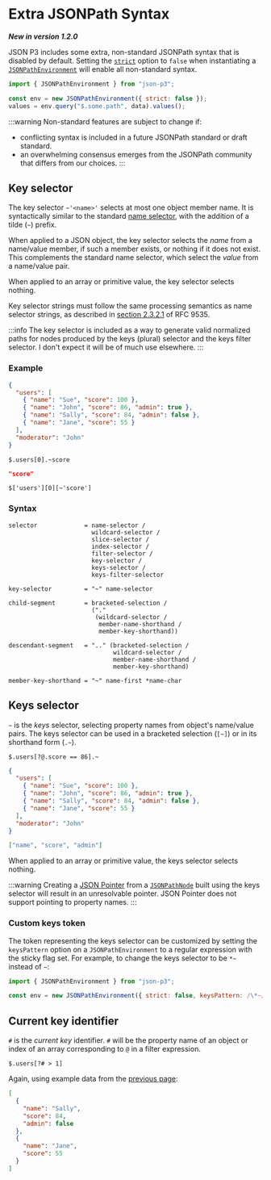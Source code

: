 # Extra JSONPath Syntax

**_New in version 1.2.0_**

JSON P3 includes some extra, non-standard JSONPath syntax that is disabled by default. Setting the [`strict`](../api/namespaces/jsonpath.md#jsonpathenvironmentoptions) option to `false` when instantiating a [`JSONPathEnvironment`](../api/classes/jsonpath.JSONPathEnvironment.md) will enable all non-standard syntax.

```javascript
import { JSONPathEnvironment } from "json-p3";

const env = new JSONPathEnvironment({ strict: false });
values = env.query("$.some.path", data).values();
```

:::warning
Non-standard features are subject to change if:

- conflicting syntax is included in a future JSONPath standard or draft standard.
- an overwhelming consensus emerges from the JSONPath community that differs from our choices.
  :::

## Key selector

The key selector `~'<name>'` selects at most one object member name. It is syntactically similar to the standard [name selector](https://datatracker.ietf.org/doc/html/rfc9535#name-name-selector), with the addition of a tilde (`~`) prefix.

When applied to a JSON object, the key selector selects the _name_ from a name/value member, if such a member exists, or nothing if it does not exist. This complements the standard name selector, which select the _value_ from a name/value pair.

When applied to an array or primitive value, the key selector selects nothing.

Key selector strings must follow the same processing semantics as name selector strings, as described in [section 2.3.2.1](https://datatracker.ietf.org/doc/html/rfc9535#section-2.3.1.2) of RFC 9535.

:::info
The key selector is included as a way to generate valid normalized paths for nodes produced by the keys (plural) selector and the keys filter selector. I don't expect it will be of much use elsewhere.
:::

### Example

```json title="Example JSON document"
{
  "users": [
    { "name": "Sue", "score": 100 },
    { "name": "John", "score": 86, "admin": true },
    { "name": "Sally", "score": 84, "admin": false },
    { "name": "Jane", "score": 55 }
  ],
  "moderator": "John"
}
```

```text title="Query"
$.users[0].~score
```

```json title="Result"
"score"
```

```text title="Path"
$['users'][0][~'score']
```

### Syntax

```
selector             = name-selector /
                       wildcard-selector /
                       slice-selector /
                       index-selector /
                       filter-selector /
                       key-selector /
                       keys-selector /
                       keys-filter-selector

key-selector         = "~" name-selector

child-segment        = bracketed-selection /
                       ("."
                        (wildcard-selector /
                         member-name-shorthand /
                         member-key-shorthand))

descendant-segment   = ".." (bracketed-selection /
                             wildcard-selector /
                             member-name-shorthand /
                             member-key-shorthand)

member-key-shorthand = "~" name-first *name-char
```

## Keys selector

`~` is the _keys_ selector, selecting property names from object's name/value pairs. The keys selector can be used in a bracketed selection (`[~]`) or in its shorthand form (`.~`).

```text title="Query"
$.users[?@.score == 86].~
```

```json title="Example JSON document"
{
  "users": [
    { "name": "Sue", "score": 100 },
    { "name": "John", "score": 86, "admin": true },
    { "name": "Sally", "score": 84, "admin": false },
    { "name": "Jane", "score": 55 }
  ],
  "moderator": "John"
}
```

```json title="Output"
["name", "score", "admin"]
```

When applied to an array or primitive value, the keys selector selects nothing.

:::warning
Creating a [JSON Pointer](./json-pointer.md) from a [`JSONPathNode`](../api/classes/jsonpath.JSONPathNode.md#topointer) built using the keys selector will result in an unresolvable pointer. JSON Pointer does not support pointing to property names.
:::

### Custom keys token

The token representing the keys selector can be customized by setting the `keysPattern` option on a `JSONPathEnvironment` to a regular expression with the sticky flag set. For example, to change the keys selector to be `*~` instead of `~`:

```javascript
import { JSONPathEnvironment } from "json-p3";

const env = new JSONPathEnvironment({ strict: false, keysPattern: /\*~/y });
```

## Current key identifier

`#` is the _current key_ identifier. `#` will be the property name of an object or index of an array corresponding to `@` in a filter expression.

```text
$.users[?# > 1]
```

Again, using example data from the [previous page](./jsonpath-syntax.md):

```json
[
  {
    "name": "Sally",
    "score": 84,
    "admin": false
  },
  {
    "name": "Jane",
    "score": 55
  }
]
```
